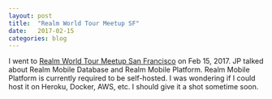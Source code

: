 ```yaml
---
layout: post
title:  "Realm World Tour Meetup SF"
date:   2017-02-15
categories: blog
---
```


I went to [Realm World Tour Meetup San Francisco][1] on Feb 15, 2017. JP talked about Realm Mobile Database and Realm Mobile Platform. Realm Mobile Platform is currently required to be self-hosted. I was wondering if I could host it on Heroku, Docker, AWS, etc. I should give it a shot sometime soon.

[1]: https://www.meetup.com/realm-sf/events/237191299/

